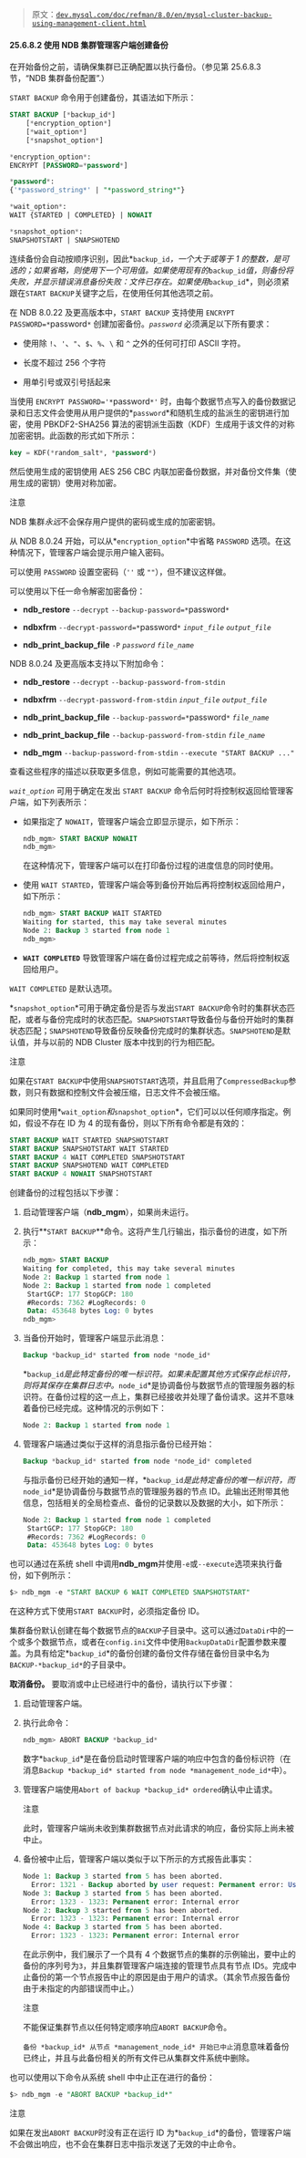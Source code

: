> 原文：[`dev.mysql.com/doc/refman/8.0/en/mysql-cluster-backup-using-management-client.html`](https://dev.mysql.com/doc/refman/8.0/en/mysql-cluster-backup-using-management-client.html)

#### 25.6.8.2 使用 NDB 集群管理客户端创建备份

在开始备份之前，请确保集群已正确配置以执行备份。（参见第 25.6.8.3 节，“NDB 集群备份配置”.）

`START BACKUP` 命令用于创建备份，其语法如下所示：

```sql
START BACKUP [*backup_id*]
    [*encryption_option*]
    [*wait_option*]
    [*snapshot_option*]

*encryption_option*:
ENCRYPT [PASSWORD=*password*]

*password*:
{'*password_string*' | "*password_string*"}

*wait_option*:
WAIT {STARTED | COMPLETED} | NOWAIT

*snapshot_option*:
SNAPSHOTSTART | SNAPSHOTEND
```

连续备份会自动按顺序识别，因此*`backup_id`*，一个大于或等于 1 的整数，是可选的；如果省略，则使用下一个可用值。如果使用现有的*`backup_id`*值，则备份将失败，并显示错误消息备份失败：文件已存在。如果使用*`backup_id`*，则必须紧跟在`START BACKUP`关键字之后，在使用任何其他选项之前。

在 NDB 8.0.22 及更高版本中，`START BACKUP` 支持使用 `ENCRYPT PASSWORD=*`password`*` 创建加密备份。*`password`* 必须满足以下所有要求：

+   使用除 `!`、`'`、`"`、`$`、`%`、`\` 和 `^` 之外的任何可打印 ASCII 字符。

+   长度不超过 256 个字符

+   用单引号或双引号括起来

当使用 `ENCRYPT PASSWORD='*`password`*'` 时，由每个数据节点写入的备份数据记录和日志文件会使用从用户提供的*`password`*和随机生成的盐派生的密钥进行加密，使用 PBKDF2-SHA256 算法的密钥派生函数（KDF）生成用于该文件的对称加密密钥。此函数的形式如下所示：

```sql
key = KDF(*random_salt*, *password*)
```

然后使用生成的密钥使用 AES 256 CBC 内联加密备份数据，并对备份文件集（使用生成的密钥）使用对称加密。

注意

NDB 集群*永远*不会保存用户提供的密码或生成的加密密钥。

从 NDB 8.0.24 开始，可以从*`encryption_option`*中省略 `PASSWORD` 选项。在这种情况下，管理客户端会提示用户输入密码。

可以使用 `PASSWORD` 设置空密码（`''` 或 `""`），但不建议这样做。

可以使用以下任一命令解密加密备份：

+   **ndb_restore** `--decrypt` `--backup-password=*`password`*`

+   **ndbxfrm** `--decrypt-password=*`password`*` *`input_file`* *`output_file`*

+   **ndb_print_backup_file** `-P` *`password`* *`file_name`*

NDB 8.0.24 及更高版本支持以下附加命令：

+   **ndb_restore** `--decrypt` `--backup-password-from-stdin`

+   **ndbxfrm** `--decrypt-password-from-stdin` *`input_file`* *`output_file`*

+   **ndb_print_backup_file** `--backup-password=*`password`*` *`file_name`*

+   **ndb_print_backup_file** `--backup-password-from-stdin` *`file_name`*

+   **ndb_mgm** `--backup-password-from-stdin` `--execute "START BACKUP ..."`

查看这些程序的描述以获取更多信息，例如可能需要的其他选项。

*`wait_option`* 可用于确定在发出 `START BACKUP` 命令后何时将控制权返回给管理客户端，如下列表所示：

+   如果指定了 `NOWAIT`，管理客户端会立即显示提示，如下所示：

    ```sql
    ndb_mgm> START BACKUP NOWAIT
    ndb_mgm>
    ```

    在这种情况下，管理客户端可以在打印备份过程的进度信息的同时使用。

+   使用 `WAIT STARTED`，管理客户端会等到备份开始后再将控制权返回给用户，如下所示：

    ```sql
    ndb_mgm> START BACKUP WAIT STARTED
    Waiting for started, this may take several minutes
    Node 2: Backup 3 started from node 1
    ndb_mgm>
    ```

+   **`WAIT COMPLETED`** 导致管理客户端在备份过程完成之前等待，然后将控制权返回给用户。

`WAIT COMPLETED` 是默认选项。

*`snapshot_option`*可用于确定备份是否与发出`START BACKUP`命令时的集群状态匹配，或者与备份完成时的状态匹配。`SNAPSHOTSTART`导致备份与备份开始时的集群状态匹配；`SNAPSHOTEND`导致备份反映备份完成时的集群状态。`SNAPSHOTEND`是默认值，并与以前的 NDB Cluster 版本中找到的行为相匹配。

注意

如果在`START BACKUP`中使用`SNAPSHOTSTART`选项，并且启用了`CompressedBackup`参数，则只有数据和控制文件会被压缩，日志文件不会被压缩。

如果同时使用*`wait_option`*和*`snapshot_option`*，它们可以以任何顺序指定。例如，假设不存在 ID 为 4 的现有备份，则以下所有命令都是有效的：

```sql
START BACKUP WAIT STARTED SNAPSHOTSTART
START BACKUP SNAPSHOTSTART WAIT STARTED
START BACKUP 4 WAIT COMPLETED SNAPSHOTSTART
START BACKUP SNAPSHOTEND WAIT COMPLETED
START BACKUP 4 NOWAIT SNAPSHOTSTART
```

创建备份的过程包括以下步骤：

1.  启动管理客户端（**ndb_mgm**），如果尚未运行。

1.  执行**`START BACKUP`**命令。这将产生几行输出，指示备份的进度，如下所示：

    ```sql
    ndb_mgm> START BACKUP
    Waiting for completed, this may take several minutes
    Node 2: Backup 1 started from node 1
    Node 2: Backup 1 started from node 1 completed
     StartGCP: 177 StopGCP: 180
     #Records: 7362 #LogRecords: 0
     Data: 453648 bytes Log: 0 bytes
    ndb_mgm>
    ```

1.  当备份开始时，管理客户端显示此消息：

    ```sql
    Backup *backup_id* started from node *node_id*
    ```

    *`backup_id`*是此特定备份的唯一标识符。如果未配置其他方式保存此标识符，则将其保存在集群日志中。*`node_id`*是协调备份与数据节点的管理服务器的标识符。在备份过程的这一点上，集群已经接收并处理了备份请求。这并不意味着备份已经完成。这种情况的示例如下：

    ```sql
    Node 2: Backup 1 started from node 1
    ```

1.  管理客户端通过类似于这样的消息指示备份已经开始：

    ```sql
    Backup *backup_id* started from node *node_id* completed
    ```

    与指示备份已经开始的通知一样，*`backup_id`*是此特定备份的唯一标识符，而*`node_id`*是协调备份与数据节点的管理服务器的节点 ID。此输出还附带其他信息，包括相关的全局检查点、备份的记录数以及数据的大小，如下所示：

    ```sql
    Node 2: Backup 1 started from node 1 completed
     StartGCP: 177 StopGCP: 180
     #Records: 7362 #LogRecords: 0
     Data: 453648 bytes Log: 0 bytes
    ```

也可以通过在系统 shell 中调用**ndb_mgm**并使用`-e`或`--execute`选项来执行备份，如下例所示：

```sql
$> ndb_mgm -e "START BACKUP 6 WAIT COMPLETED SNAPSHOTSTART"
```

在这种方式下使用`START BACKUP`时，必须指定备份 ID。

集群备份默认创建在每个数据节点的`BACKUP`子目录中。这可以通过`DataDir`中的一个或多个数据节点，或者在`config.ini`文件中使用`BackupDataDir`配置参数来覆盖。为具有给定*`backup_id`*的备份创建的备份文件存储在备份目录中名为`BACKUP-*backup_id*`的子目录中。

**取消备份。** 要取消或中止已经进行中的备份，请执行以下步骤：

1.  启动管理客户端。

1.  执行此命令：

    ```sql
    ndb_mgm> ABORT BACKUP *backup_id*
    ```

    数字*`backup_id`*是在备份启动时管理客户端的响应中包含的备份标识符（在消息`Backup *backup_id* started from node *management_node_id*`中）。

1.  管理客户端使用`Abort of backup *backup_id* ordered`确认中止请求。

    注意

    此时，管理客户端尚未收到集群数据节点对此请求的响应，备份实际上尚未被中止。

1.  备份被中止后，管理客户端以类似于以下所示的方式报告此事实：

    ```sql
    Node 1: Backup 3 started from 5 has been aborted.
      Error: 1321 - Backup aborted by user request: Permanent error: User defined error
    Node 3: Backup 3 started from 5 has been aborted.
      Error: 1323 - 1323: Permanent error: Internal error
    Node 2: Backup 3 started from 5 has been aborted.
      Error: 1323 - 1323: Permanent error: Internal error
    Node 4: Backup 3 started from 5 has been aborted.
      Error: 1323 - 1323: Permanent error: Internal error
    ```

    在此示例中，我们展示了一个具有 4 个数据节点的集群的示例输出，要中止的备份的序列号为`3`，并且集群管理客户端连接的管理节点具有节点 ID`5`。完成中止备份的第一个节点报告中止的原因是由于用户的请求。（其余节点报告备份由于未指定的内部错误而中止。）

    注意

    不能保证集群节点以任何特定顺序响应`ABORT BACKUP`命令。

    `备份 *backup_id* 从节点 *management_node_id* 开始已中止`消息意味着备份已终止，并且与此备份相关的所有文件已从集群文件系统中删除。

也可以使用以下命令从系统 shell 中中止正在进行的备份：

```sql
$> ndb_mgm -e "ABORT BACKUP *backup_id*"
```

注意

如果在发出`ABORT BACKUP`时没有正在运行 ID 为*`backup_id`*的备份，管理客户端不会做出响应，也不会在集群日志中指示发送了无效的中止命令。
